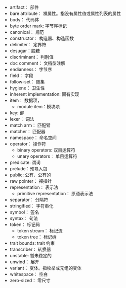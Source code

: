 
- artifact： 部件
- bare attribute： 裸属性。指没有属性值或属性列表的属性
- body： 代码体
- byte order mark: 字节序标记
- canonical： 规范
- constructor： 构造器、构造函数
- delimiter： 定界符
- desugar：脱糖
- discriminant： 判别值
- doc comment： 文档型注解
- endianness： 字节序
- field： 字段
- follow-set： 随集
- hygiene： 卫生性
- inherent implementation: 固有实现
- item： 数据项，
  - module item：模块项
- key: 键
- lexer： 词法
- match arm： 匹配臂
- matcher： 匹配器
- namespace： 命名空间
- operator： 操作符
  - binary operators: 双目运算符
  - unary operators： 单目运算符
- predicate: 谓词
- prelude：预导入包
- public: 公有、公有的
- raw pointer： 裸指针
- representation： 表示法
  - primitive representation： 原语表示法
- separator： 分隔符
- stringified： 字符串化
- symbol： 签名
- syntax： 句法
- token： 标记码
  - token stream： 标记流
  - token tree： 标记树
- trait bounds: trait 约束
- transcriber： 转换器
- unstable: 暂未稳定的
- unwind： 展开
- variant： 变体。指枚举或元组的变体
- whitespace： 空白
- zero-sized： 零尺寸


